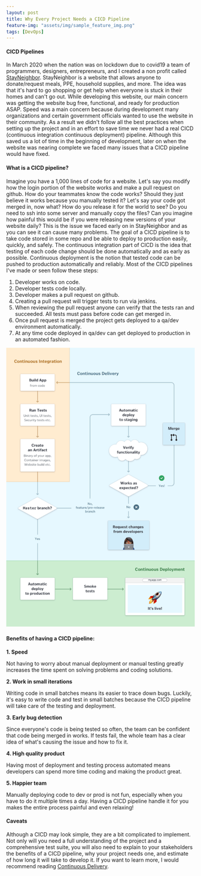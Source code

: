 ```yaml
---
layout: post
title: Why Every Project Needs a CICD Pipeline
feature-img: "assets/img/sample_feature_img.png"
tags: [DevOps]
---
```


#### CICD Pipelines

In March 2020 when the nation was on lockdown due to covid19 a team of programmers, designers, entrepreneurs, and I created a non profit called [StayNeighbor](https://stayneighbor.com/). StayNeighbor is a website that allows anyone to donate/request meals, PPE, household supplies, and more. The idea was that it's hard to go shopping or get help when everyone is stuck in their homes and can't go out. While developing this website, our main concern was getting the website bug free, functional, and ready for production ASAP. Speed was a main concern because during development many organizations and certain government officials wanted to use the website in their community. As a result we didn't follow all the best practices when setting up the project and in an effort to save time we never had a real CICD (continuous integration continuous deployment) pipeline. Although this saved us a lot of time in the beginning of development, later on when the website was nearing complete we faced many issues that a CICD pipeline would have fixed.

#### What is a CICD pipeline?

Imagine you have a 1,000 lines of code for a website. Let's say you modify how the login portion of the website works and make a pull request on github. How do your teammates know the code works? Should they just believe it works because you manually tested it? Let's say your code got merged in, now what? How do you release it for the world to see? Do you need to ssh into some server and manually copy the files? Can you imagine how painful this would be if you were releasing new versions of your website daily? This is the issue we faced early on in StayNeighbor and as you can see it can cause many problems. The goal of a CICD pipeline is to take code stored in some repo and be able to deploy to production easily, quickly, and safely. The continuous integration part of CICD is the idea that testing of each code change should be done automatically and as early as possible. Continuous deployment is the notion that tested code can be pushed to production automatically and reliably. Most of the CICD pipelines I've made or seen follow these steps:
1. Developer works on code.
2. Developer tests code locally.
3. Developer makes a pull request on github.
4. Creating a pull request will trigger tests to run via jenkins.
5. When reviewing the pull request anyone can verify that the tests ran and succeeded. All tests must pass before code can get merged in.
6. Once pull request is merged the project gets deployed to a qa/dev environment automatically.
7. At any time code deployed in qa/dev can get deployed to production in an automated fashion.

![Alt text](assets/img/cicd.png)

#### Benefits of having a CICD pipeline:

**1. Speed**

Not having to worry about manual deployment or manual testing greatly increases the time spent on solving problems and coding solutions.


**2. Work in small iterations**

Writing code in small batches means its easier to trace down bugs. Luckily, it's easy to write code and test in small batches because the CICD pipeline will take care of the testing and deployment.

**3. Early bug detection**

Since everyone's code is being tested so often, the team can be confident that code being merged in works. If tests fail, the whole team has a clear idea of what's causing the issue and how to fix it.

**4. High quality product**

Having most of deployment and testing process automated means developers can spend more time coding and making the product great.

**5. Happier team**

Manually deploying code to dev or prod is not fun, especially when you have to do it multiple times a day. Having a CICD pipeline handle it for you makes the entire process painful and even relaxing!

#### Caveats
Although a CICD may look simple, they are a bit complicated to implement. Not only will you need a full understanding of the project and a comprehensive test suite, you will also need to explain to your stakeholders the benefits of a CICD pipeline, why your project needs one, and estimate of how long it will take to develop it. If you want to learn more, I would recommend reading [Continuous Delivery](https://www.amazon.com/Continuous-Delivery-Deployment-Automation-Addison-Wesley/dp/0321601912).
